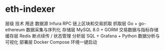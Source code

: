 # eth-indexer

层级	     技术	      用途
数据源	Infura RPC	链上区块和交易抓取
抓取层	Go + go-ethereum	数据采集与序列化
存储层	MySQL 8.0 + GORM	交易数据与指标存储
缓存层	Redis	断点续传 / 状态管理
分析层	SQL + Grafana + Python	数据分析与可视化
部署层	Docker Compose	环境一键启动
